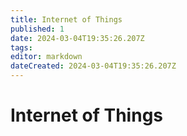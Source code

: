 ```yaml
---
title: Internet of Things
published: 1
date: 2024-03-04T19:35:26.207Z
tags: 
editor: markdown
dateCreated: 2024-03-04T19:35:26.207Z
---
```


# Internet of Things
